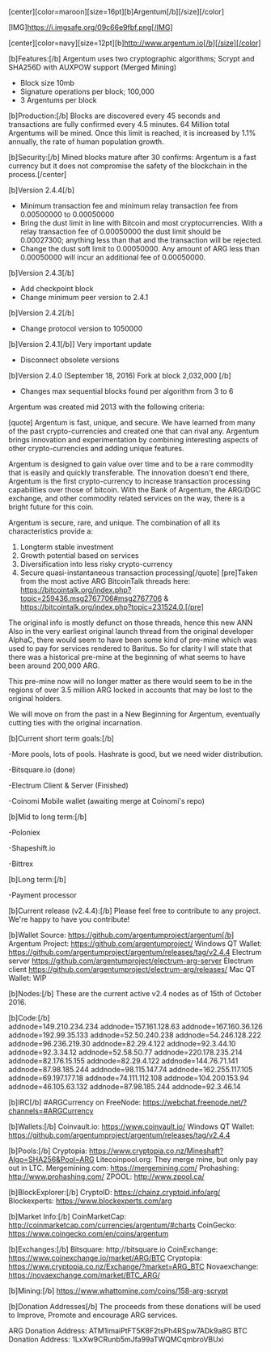 
[center][color=maroon][size=16pt][b]Argentum[/b][/size][/color]


[IMG]https://i.imgsafe.org/09c66e9fbf.png[/IMG]


[center][color=navy][size=12pt][b]http://www.argentum.io[/b][/size][/color]



[b]Features:[/b]
Argentum uses two cryptographic algorithms; Scrypt and SHA256D with AUXPOW support (Merged Mining)
- Block size 10mb
- Signature operations per block; 100,000
- 3 Argentums per block

[b]Production:[/b]
Blocks are discovered every 45 seconds and transactions are fully confirmed every 4.5 minutes. 64 Million total Argentums will be mined. Once this limit is reached, it is increased by 1.1% annually, the rate of human population growth.

[b]Security:[/b] 
Mined blocks mature after 30 confirms: Argentum is a fast currency but it does not compromise the safety of the blockchain in the process.[/center]

[b]Version 2.4.4[/b]
- Minimum transaction fee and minimum relay transaction fee from 0.00500000 to 0.00050000
- Bring the dust limit in line with Bitcoin and most cryptocurrencies. With a relay transaction fee of 0.00050000 the dust limit should be 0.00027300; anything less than that and the transaction will be rejected.
- Change the dust soft limit to 0.00050000. Any amount of ARG less than 0.00050000 will incur an additional fee of 0.00050000.

[b]Version 2.4.3[/b]
- Add checkpoint block
- Change minimum peer version to 2.4.1

[b]Version 2.4.2[/b]
- Change protocol version to 1050000

[b]Version 2.4.1[/b]] Very important update
- Disconnect obsolete versions

[b]Version 2.4.0 (September 18, 2016) Fork at block 2,032,000 [/b]
- Changes max sequential blocks found per algorithm from 3 to 6

Argentum was created mid 2013 with the following criteria:

[quote]
Argentum is fast, unique, and secure. We have learned from many of the past crypto-currencies and created one that can rival any. Argentum brings innovation and experimentation by combining interesting aspects of other crypto-currencies and adding unique features.

Argentum is designed to gain value over time and to be a rare commodity that is easily and quickly transferable. The innovation doesn't end there, Argentum is the first crypto-currency to increase transaction processing capabilities over those of bitcoin. With the Bank of Argentum, the ARG/DGC exchange, and other commodity related services on the way, there is a bright future for this coin.

Argentum is secure, rare, and unique. The combination of all its characteristics provide a:
1. Longterm stable investment
2. Growth potential based on services
3. Diversification into less risky crypto-currency
4. Secure quasi-instantaneous transaction processing[/quote]
[pre]Taken from the most active ARG BitcoinTalk threads here: https://bitcointalk.org/index.php?topic=259436.msg2767706#msg2767706 & https://bitcointalk.org/index.php?topic=231524.0.[/pre]

The original info is mostly defunct on those threads, hence this new ANN
Also in the very earliest original launch thread from the original developer AlphaC, there would seem to have been some kind of pre-mine which was used to pay for services rendered to Baritus. So for clarity I will state that there was a historical pre-mine at the beginning of what seems to have been around 200,000 ARG.

This pre-mine now will no longer matter as there would seem to be in the regions of over 3.5 million ARG locked in accounts that may be lost to the original holders.

We will move on from the past in a New Beginning for Argentum, eventually cutting ties with the original incarnation.


[b]Current short term goals:[/b]

-More pools, lots of pools. Hashrate is good, but we need wider distribution.

-Bitsquare.io (done)

-Electrum Client & Server (Finished)

-Coinomi Mobile wallet (awaiting merge at Coinomi's repo)

[b]Mid to long term:[/b]

-Poloniex

-Shapeshift.io

-Bittrex

[b]Long term:[/b]

-Payment processor


[b]Current release (v2.4.4):[/b] 
Please feel free to contribute to any project. We're happy to have you contribute!

[b]Wallet Source: https://github.com/argentumproject/argentum[/b]
Argentum Project: https://github.com/argentumproject/
Windows QT Wallet: https://github.com/argentumproject/argentum/releases/tag/v2.4.4
Electrum server https://github.com/argentumproject/electrum-arg-server 
Electrum client https://github.com/argentumproject/electrum-arg/releases/
Mac QT Wallet: WIP

[b]Nodes:[/b]
These are the current active v2.4 nodes as of 15th of October 2016.

[b]Code:[/b]  
addnode=149.210.234.234
addnode=157.161.128.63
addnode=167.160.36.126
addnode=192.99.35.133
addnode=52.50.240.238
addnode=54.246.128.222
addnode=96.236.219.30
addnode=82.29.4.122
addnode=92.3.44.10
addnode=92.3.34.12
addnode=52.58.50.77
addnode=220.178.235.214
addnode=82.176.15.155
addnode=82.29.4.122
addnode=144.76.71.141
addnode=87.98.185.244
addnode=98.115.147.74
addnode=162.255.117.105
addnode=69.197.177.18
addnode=74.111.112.108
addnode=104.200.153.94
addnode=46.105.63.132
addnode=87.98.185.244
addnode=92.3.46.14 

[b]IRC[/b]
#ARGCurrency on FreeNode: https://webchat.freenode.net/?channels=#ARGCurrency

[b]Wallets:[/b]
Coinvault.io: https://www.coinvault.io/
Windows QT Wallet: https://github.com/argentumproject/argentum/releases/tag/v2.4.4


[b]Pools:[/b]
Cryptopia: https://www.cryptopia.co.nz/Mineshaft?Algo=SHA256&Pool=ARG
Litecoinpool.org: They merge mine, but only pay out in LTC.
Mergemining.com: https://mergemining.com/
Prohashing: http://www.prohashing.com/
ZPOOL: http://www.zpool.ca/

[b]BlockExplorer:[/b]
CryptoID: https://chainz.cryptoid.info/arg/
Blockexperts: https://www.blockexperts.com/arg

[b]Market Info:[/b]
CoinMarketCap: http://coinmarketcap.com/currencies/argentum/#charts
CoinGecko: https://www.coingecko.com/en/coins/argentum

[b]Exchanges:[/b]
Bitsquare: http;//bitsquare.io
CoinExchange: https://www.coinexchange.io/market/ARG/BTC
Cryptopia: https://www.cryptopia.co.nz/Exchange/?market=ARG_BTC
Novaexchange: https://novaexchange.com/market/BTC_ARG/

[b]Mining:[/b]
https://www.whattomine.com/coins/158-arg-scrypt


[b]Donation Addresses[/b]
The proceeds from these donations will be used to Improve, Promote and encourage ARG services.

ARG Donation Address: ATM1imaiPtFT5K8F2tsPh4RSpw7ADk9a8G
BTC Donation Address: 1LxXw9CRunb5mJfa99aTWQMCqmbroVBUxi
